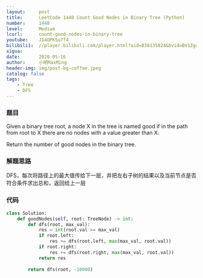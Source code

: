 ```yaml
---
layout:     post
title:      LeetCode 1448 Count Good Nodes in Binary Tree (Python)
number:     1448
level:      Medium
lcurl:      count-good-nodes-in-binary-tree
youtube:    JI4OPKSu7f4
bilibili1:  //player.bilibili.com/player.html?aid=838135824&bvid=BV1Zg4y1q7kc&cid=191917571&page=1
xigua:      
date:       2020-05-16
author:     小明MaxMing
header-img: img/post-bg-coffee.jpeg
catalog: false
tags:
    - Tree
    - DFS
---
```


### 题目

Given a binary tree root, a node X in the tree is named good if in the path from root to X there are no nodes with a value greater than X.

Return the number of good nodes in the binary tree.

### 解题思路

DFS，每次将路径上的最大值传给下一层，并把左右子树的结果以及当前节点是否符合条件求出总和，返回给上一层

### 代码
```python
class Solution:
    def goodNodes(self, root: TreeNode) -> int:
        def dfs(root, max_val):
            res = int(root.val >= max_val)
            if root.left:
                res += dfs(root.left, max(max_val, root.val))
            if root.right:
                res += dfs(root.right, max(max_val, root.val))
            return res
        
        return dfs(root, -10000)
```
